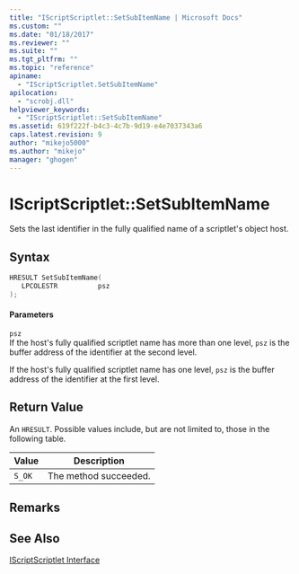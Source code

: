 ```yaml
---
title: "IScriptScriptlet::SetSubItemName | Microsoft Docs"
ms.custom: ""
ms.date: "01/18/2017"
ms.reviewer: ""
ms.suite: ""
ms.tgt_pltfrm: ""
ms.topic: "reference"
apiname: 
  - "IScriptScriptlet.SetSubItemName"
apilocation: 
  - "scrobj.dll"
helpviewer_keywords: 
  - "IScriptScriptlet::SetSubItemName"
ms.assetid: 619f222f-b4c3-4c7b-9d19-e4e7037343a6
caps.latest.revision: 9
author: "mikejo5000"
ms.author: "mikejo"
manager: "ghogen"
---
```

# IScriptScriptlet::SetSubItemName
Sets the last identifier in the fully qualified name of a scriptlet's object host.  
  
## Syntax  
  
```cpp
HRESULT SetSubItemName(  
   LPCOLESTR          psz  
);  
```  
  
#### Parameters  
 `psz`  
 If the host's fully qualified scriptlet name has more than one level, `psz` is the buffer address of the identifier at the second level.  
  
 If the host's fully qualified scriptlet name has one level, `psz` is the buffer address of the identifier at the first level.  
  
## Return Value  
 An `HRESULT`. Possible values include, but are not limited to, those in the following table.  
  
|Value|Description|  
|-----------|-----------------|  
|`S_OK`|The method succeeded.|  
  
## Remarks  
  
## See Also  
 [IScriptScriptlet Interface](../../winscript/reference/iscriptscriptlet-interface.md)